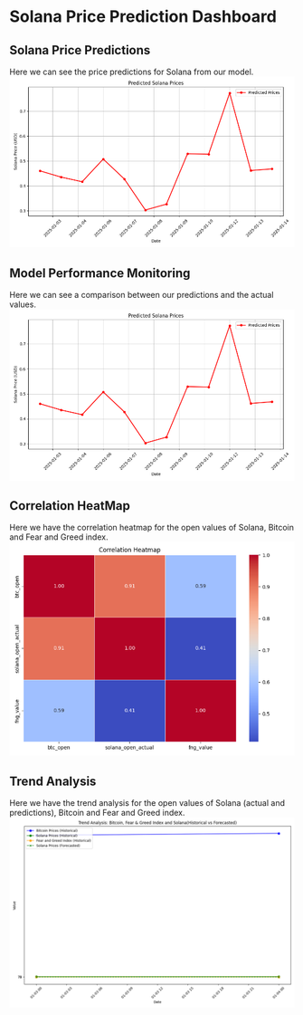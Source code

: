 
# Solana Price Prediction Dashboard

## Solana Price Predictions
Here we can see the price predictions for Solana from our model.
![Price_predictions](./assets/img/solana_predictions_plot.png)



## Model Performance Monitoring
Here we can see a comparison between our predictions and the actual values.
![Hindcast](./assets/img/solana_predictions_plot.png)



## Correlation HeatMap
Here we have the correlation heatmap for the open values of Solana, Bitcoin and Fear and Greed index.
![HeatMap](./assets/img/sln_btc_fng_heatmap.png)



## Trend Analysis
Here we have the trend analysis for the open values of Solana (actual and predictions), Bitcoin and Fear and Greed index.
![Trend_analysis](./assets/img/trend_analisis.png)

